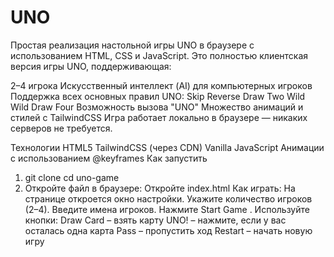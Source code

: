 # UNO
Простая реализация настольной игры UNO в браузере с использованием HTML, CSS и JavaScript.
Это полностью клиентская версия игры UNO, поддерживающая:

2–4 игрока
Искусственный интеллект (AI) для компьютерных игроков
Поддержка всех основных правил UNO:
Skip
Reverse
Draw Two
Wild
Wild Draw Four
Возможность вызова "UNO"
Множество анимаций и стилей с TailwindCSS
Игра работает локально в браузере — никаких серверов не требуется.

Технологии
HTML5
TailwindCSS (через CDN)
Vanilla JavaScript
Анимации с использованием @keyframes
Как запустить
1. git clone 
cd uno-game
2. Откройте файл в браузере:
Откройте index.html
Как играть:
На странице откроется окно настройки.
Укажите количество игроков (2–4).
Введите имена игроков.
Нажмите Start Game .
Используйте кнопки:
Draw Card – взять карту
UNO! – нажмите, если у вас осталась одна карта
Pass – пропустить ход
Restart – начать новую игру

